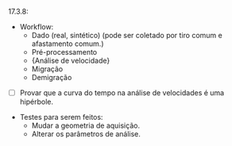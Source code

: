 17.3.8:
- Workflow:
  + Dado (real, sintético) (pode ser coletado por tiro comum e afastamento comum.)
  + Pré-processamento
  + {Análise de velocidade}
  + Migração
  + Demigração
- [ ] Provar que a curva do tempo na análise de velocidades é uma hipérbole.
- Testes para serem feitos:
  + Mudar a geometria de aquisição.
  + Alterar os parâmetros de análise.
